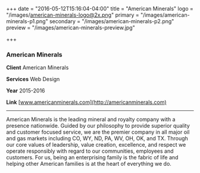 +++
date = "2016-05-12T15:16:04-04:00"
title = "American Minerals"
logo = "/images/american-minerals-logo@2x.png"
primary = "/images/american-minerals-p1.png"
secondary = "/images/american-minerals-p2.png"
preview = "/images/american-minerals-preview.jpg"

+++

### American Minerals

**Client**  American Minerals

**Services**  Web Design

**Year**  2015-2016

**Link**  [www.americanminerals.com](http://americanminerals.com)

***

American Minerals is the leading mineral and royalty company with a presence nationwide. Guided by our philosophy to provide superior quality and customer focused service, we are the premier company in all major oil and gas markets including CO, WY, ND, PA, WV, OH, OK, and TX. Through our core values of leadership, value creation, excellence, and respect we operate responsibly with regard to our communities, employees and customers. For us, being an enterprising family is the fabric of life and helping other American families is at the heart of everything we do.
